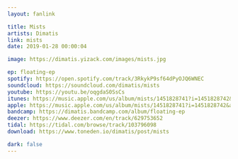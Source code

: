 ```yaml
---
layout: fanlink

title: Mists
artists: Dimatis
link: mists
date: 2019-01-28 00:00:04

image: https://dimatis.yizack.com/images/mists.jpg

ep: floating-ep
spotify: https://open.spotify.com/track/3RkykP9sf64dPyOJQ6WNEC
soundcloud: https://soundcloud.com/dimatis/mists
youtube: https://youtu.be/oqgdaS0SsCs
itunes: https://music.apple.com/us/album/mists/1451828741?i=1451828742&app=itunes
apple: https://music.apple.com/us/album/mists/1451828741?i=1451828742&app=music
bandcamp: https://dimatis.bandcamp.com/album/floating-ep
deezer: https://www.deezer.com/en/track/629753652
tidal: https://tidal.com/browse/track/103796098
download: https://www.toneden.io/dimatis/post/mists

dark: false
---
```

